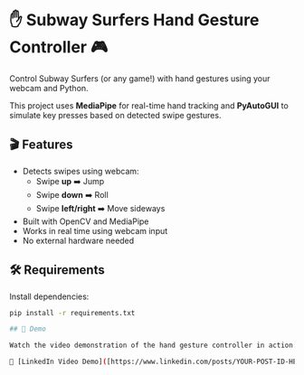 # ✋ Subway Surfers Hand Gesture Controller 🎮

Control Subway Surfers (or any game!) with hand gestures using your webcam and Python.

This project uses **MediaPipe** for real-time hand tracking and **PyAutoGUI** to simulate key presses based on detected swipe gestures.

## 🎬 Features

- Detects swipes using webcam:
  - Swipe **up** ➡️ Jump
  - Swipe **down** ➡️ Roll
  - Swipe **left/right** ➡️ Move sideways
- Built with OpenCV and MediaPipe
- Works in real time using webcam input
- No external hardware needed

## 🛠 Requirements

Install dependencies:

```bash
pip install -r requirements.txt

## 🎥 Demo

Watch the video demonstration of the hand gesture controller in action:

🔗 [LinkedIn Video Demo]([https://www.linkedin.com/posts/YOUR-POST-ID-HERE](https://www.linkedin.com/feed/update/urn:li:activity:7322562926119206913/)
